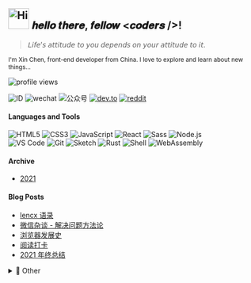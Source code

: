 <h2><img src="https://emojis.slackmojis.com/emojis/images/1588866973/8934/hellokittydance.gif?1588866973" alt="Hi" width="42" /> 𝒉𝒆𝒍𝒍𝒐 𝒕𝒉𝒆𝒓𝒆, 𝒇𝒆𝒍𝒍𝒐𝒘 <𝒄𝒐𝒅𝒆𝒓𝒔 />!</h2>

> 𝘓𝘪𝘧𝘦’𝘴 𝘢𝘵𝘵𝘪𝘵𝘶𝘥𝘦 𝘵𝘰 𝘺𝘰𝘶 𝘥𝘦𝘱𝘦𝘯𝘥𝘴 𝘰𝘯 𝘺𝘰𝘶𝘳 𝘢𝘵𝘵𝘪𝘵𝘶𝘥𝘦 𝘵𝘰 𝘪𝘵.

<p style="font-size: 12px">I'm Xin Chen, front-end developer from China. I love to explore and learn about new things...</p>

![profile views](https://komarev.com/ghpvc/?username=lencx&style=plastic)

![ID](https://img.shields.io/badge/🆔-lencx-%23323031?style=flat&labelColor=323031)
![wechat](https://img.shields.io/badge/-o--IIII--o-%23323031?style=flat&logo=wechat)
![公众号](https://img.shields.io/badge/公众号-浮之静-%23323031?style=flat&labelColor=323031)
[![dev.to](https://img.shields.io/badge/-lencx-%23323031?style=flat&logo=dev.to)](https://dev.to/lencx)
[![reddit](https://img.shields.io/badge/-lencx-%23323031?style=flat&logo=reddit)](https://www.reddit.com/user/lencx)

#### Languages and Tools

![HTML5](https://img.shields.io/badge/-HTML5-%23E34C26?style=flat&logo=html5&logoColor=ffffff)
![CSS3](https://img.shields.io/badge/-CSS3-%23197CBE?style=flat&logo=css3)
![JavaScript](https://img.shields.io/badge/-JavaScript-%23F7DF1C?style=flat&logo=javascript&logoColor=000000&labelColor=%23ECD83E&color=%23ECD83E)
![React](https://img.shields.io/badge/-React-%2320232A?logoColor=61DAFB&style=flat&logo=react)
![Sass](https://img.shields.io/badge/-Sass-%23CB6498?style=flat&logo=sass&logoColor=ffffff)
![Node.js](https://img.shields.io/badge/-Node.js-%23579050?style=flat&logo=node.js&logoColor=ffffff)\
![VS Code](https://img.shields.io/badge/-VSCode-%230066B8?style=flat&logo=visual-studio-code)
![Git](https://img.shields.io/badge/-Git-%23ED5A47?style=flat&logo=git&logoColor=%23ffffff)
![Sketch](https://img.shields.io/badge/-Sketch-%23FDAD00?style=flat&logo=sketch&logoColor=ffffff)
![Rust](https://img.shields.io/badge/-Rust-%23DEA584?style=flat&logo=rust&logoColor=000000)
![Shell](https://img.shields.io/badge/-Shell-%2389E051?style=flat&logo=powershell&logoColor=ffffff)
![WebAssembly](https://img.shields.io/badge/-WebAssembly-654FF0?style=flat&logo=webassembly&logoColor=ffffff)

#### Archive

- [2021](https://github.com/stars/lencx/lists/2021) 

#### Blog Posts

<!-- BLOG-POST-LIST:START -->
- [lencx 语录](https://github.com/lencx/z/discussions/74)
- [微信杂谈 - 解决问题方法论](https://github.com/lencx/z/discussions/79)
- [浏览器发展史](https://github.com/lencx/z/discussions/78)
- [阅读打卡](https://github.com/lencx/z/discussions/44)
- [2021 年终总结](https://github.com/lencx/z/discussions/77)
<!-- BLOG-POST-LIST:END -->

<details>

<summary>💖 Other</summary>

<img alt="lencx stats" width="360" src="https://lencx-stats.vercel.app/api?username=lencx&show_icons=true&bg_color=320,323031,84a59d&icon_color=b0c4b1&title_color=eec170&text_color=a2a392&include_all_commits=true"><br>
<img alt="lencx's wakatime stats" width="360" src="https://lencx-stats.vercel.app/api/wakatime?username=lencx&layout=compact&bg_color=150,323031,84a59d&title_color=eec170&text_color=a2a392">

<a href="https://github.com/lencx/z/discussions/2"><img alt="浮之静" width="480" src="https://user-images.githubusercontent.com/16164244/119298318-607bbf80-bc8f-11eb-98da-e8277efe3249.png"></a>

</details>
